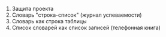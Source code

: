 1. Защита проекта
1. Словарь "строка-список" (журнал успеваемости)
1. Словарь как строка таблицы
1. Список словарей как список записей (телефонная книга)
